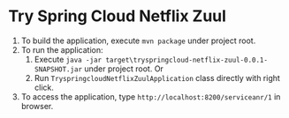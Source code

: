 # Try Spring Cloud Netflix Zuul

1. To build the application, execute `mvn package` under project root.
2. To run the application:
    1. Execute `java -jar target\tryspringcloud-netflix-zuul-0.0.1-SNAPSHOT.jar` under project root. Or
    2. Run `TryspringcloudNetflixZuulApplication` class directly with right click.
3. To access the application, type `http://localhost:8200/serviceanr/1` in browser.
